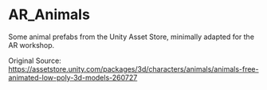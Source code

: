 # AR_Animals
Some animal prefabs from the Unity Asset Store, minimally adapted for the AR workshop.

Original Source: https://assetstore.unity.com/packages/3d/characters/animals/animals-free-animated-low-poly-3d-models-260727
